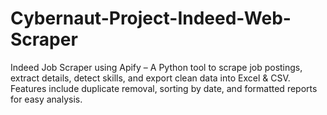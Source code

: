 # Cybernaut-Project-Indeed-Web-Scraper
Indeed Job Scraper using Apify – A Python tool to scrape job postings, extract details, detect skills, and export clean data into Excel &amp; CSV. Features include duplicate removal, sorting by date, and formatted reports for easy analysis.

